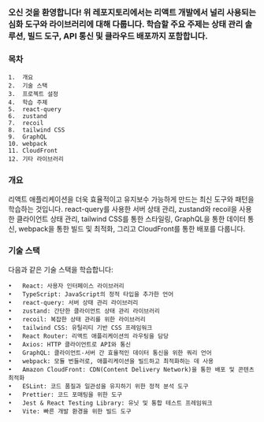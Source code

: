 ### 오신 것을 환영합니다! 위 레포지토리에서는 리액트 개발에서 널리 사용되는 심화 도구와 라이브러리에 대해 다룹니다. 학습할 주요 주제는 상태 관리 솔루션, 빌드 도구, API 통신 및 클라우드 배포까지 포함합니다.

### 목차

	1.	개요
	2.	기술 스택
	3.	프로젝트 설정
	4.	학습 주제
	5.	react-query
	6.	zustand
	7.	recoil
	8.	tailwind CSS
	9.	GraphQL
	10.	webpack
	11.	CloudFront
	12.	기타 라이브러리

### 개요

리액트 애플리케이션을 더욱 효율적이고 유지보수 가능하게 만드는 최신 도구와 패턴을 학습하는 것입니다. react-query를 사용한 서버 상태 관리, zustand와 recoil을 사용한 클라이언트 상태 관리, tailwind CSS를 통한 스타일링, GraphQL을 통한 데이터 통신, webpack을 통한 빌드 및 최적화, 그리고 CloudFront를 통한 배포를 다룹니다.

### 기술 스택

다음과 같은 기술 스택을 학습합니다:

	•	React: 사용자 인터페이스 라이브러리
	•	TypeScript: JavaScript의 정적 타입을 추가한 언어
	•	react-query: 서버 상태 관리 라이브러리
	•	zustand: 간단한 클라이언트 상태 관리 라이브러리
	•	recoil: 복잡한 상태 관리를 위한 라이브러리
	•	tailwind CSS: 유틸리티 기반 CSS 프레임워크
	•	React Router: 리액트 애플리케이션의 라우팅을 담당
	•	Axios: HTTP 클라이언트로 API와 통신
	•	GraphQL: 클라이언트-서버 간 효율적인 데이터 통신을 위한 쿼리 언어
	•	webpack: 모듈 번들러로, 애플리케이션을 빌드하고 최적화하는 데 사용
	•	Amazon CloudFront: CDN(Content Delivery Network)을 통한 배포 및 콘텐츠 최적화
	•	ESLint: 코드 품질과 일관성을 유지하기 위한 정적 분석 도구
	•	Prettier: 코드 포매팅을 위한 도구
	•	Jest & React Testing Library: 유닛 및 통합 테스트 프레임워크
	•	Vite: 빠른 개발 환경을 위한 빌드 도구
